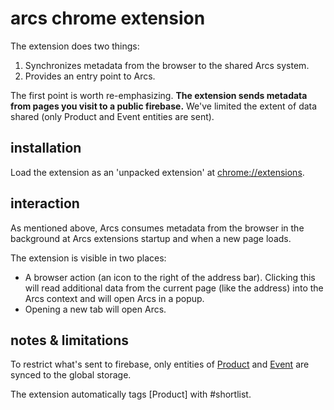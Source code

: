# arcs chrome extension

The extension does two things:

1) Synchronizes metadata from the browser to the shared Arcs system.
1) Provides an entry point to Arcs.

The first point is worth re-emphasizing. **The extension sends metadata from
pages you visit to a public firebase.** We've limited the extent of data
shared (only Product and Event entities are sent).

## installation

Load the extension as an 'unpacked extension' at
[chrome://extensions](chrome://extensions).

## interaction

As mentioned above, Arcs consumes metadata from the browser in the background
at Arcs extensions startup and when a new page loads.

The extension is visible in two places:

* A browser action (an icon to the right of the address bar). Clicking this
  will read additional data from the current page (like the address) into the
  Arcs context and will open Arcs in a popup.
* Opening a new tab will open Arcs.

## notes & limitations

To restrict what's sent to firebase, only entities of
[Product](https://schema.org/Product) and [Event](https://schema.org/Event)
are synced to the global storage.

The extension automatically tags [Product] with #shortlist.
